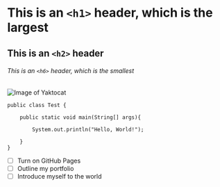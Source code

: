 


# This is an `<h1>` header, which is the largest
## This is an `<h2>` header
###### This is an `<h6>` header, which is the smallest

![Image of Yaktocat](https://octodex.github.com/images/yaktocat.png)

```
public class Test {

	public static void main(String[] args){

		System.out.println("Hello, World!");
	
	}
}
```


- [ ] Turn on GitHub Pages
- [ ] Outline my portfolio
- [ ] Introduce myself to the world

